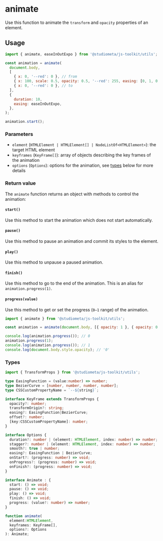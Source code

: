 # animate

Use this function to animate the `transform` and `opacity` properties of an element.

## Usage

```js twoslash
import { animate, easeInOutExpo } from '@studiometa/js-toolkit/utils';

const animation = animate(
  document.body,
  [
    { x: 0, '--red': 0 }, // from
    { x: 100, scale: 0.5, opacity: 0.5, '--red': 255, easing: [0, 1, 0, 1] },
    { x: 0, '--red': 0 }, // to
  ],
  {
    duration: 10,
    easing: easeInOutExpo,
  },
);

animation.start();
```

### Parameters

- `element` (`HTMLElement | HTMLElement[] | NodeListOf<HTMLElement>`): the target HTML element
- `keyframes` (`KeyFrame[]`): array of objects describing the key frames of the animation
- `options` (`Options`): options for the animation, see [types](#types) below for more details

### Return value

The `animate` function returns an object with methods to control the animation:

#### `start()`

Use this method to start the animation which does not start automatically.

#### `pause()`

Use this method to pause an animation and commit its styles to the element.

#### `play()`

Use this method to unpause a paused animation.

#### `finish()`

Use this method to go to the end of the animation. This is an alias for `animation.progress(1)`.

#### `progress(value)`

Use this method to get or set the progress (`0–1` range) of the animation.

```js twoslash
import { animate } from '@studiometa/js-toolkit/utils';

const animation = animate(document.body, [{ opacity: 1 }, { opacity: 0 }]);

console.log(animation.progress()); // 0
animation.progress(1);
console.log(animation.progress()); // 1
console.log(document.body.style.opacity); // '0'
```

### Types

```ts
import { TransformProps } from '@studiometa/js-toolkit/utils';

type EasingFunction = (value:number) => number;
type BezierCurve = [number, number, number, number];
type CSSCustomPropertyName = `--${string}`;

interface KeyFrame extends TransformProps {
  opacity?: number;
  transformOrigin?: string;
  easing?: EasingFunction|BezierCurve;
  offset?: number;
  [key:CSSCustomPropertyName]: number;
}

interface Options {
  duration?: number | (element: HTMLElement, index: number) => number;
  stagger?: number | (element: HTMLElement, index: number) => number;
  smooth?: true | number;
  easing?: EasingFunction | BezierCurve;
  onStart?: (progress: number) => void;
  onProgress?: (progress: number) => void;
  onFinish?: (progress: number) => void;
}

interface Animate : {
  start: () => void;
  pause: () => void;
  play: () => void;
  finish: () => void;
  progress: (value?: number) => number;
}

function animate(
  element:HTMLElement,
  keyframes: KeyFrame[],
  options?: Options
): Animate;
```
